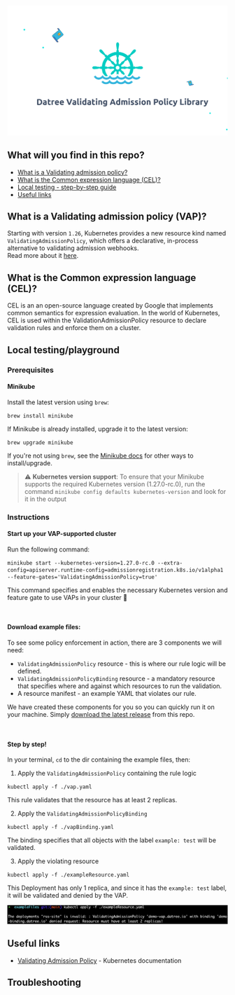 ![vap-logo](resources/images/vap-logo2.png)

## What will you find in this repo?
* [What is a Validating admission policy?](#what-is-a-validating-admission-policy-vap)
* [What is the Common expression language (CEL)?](#what-is-the-common-expression-language-cel)
* [Local testing - step-by-step guide](#local-testingplayground)
* [Useful links](#useful-links)

## What is a Validating admission policy (VAP)?
Starting with version `1.26`, Kubernetes provides a new resource kind named `ValidatingAdmissionPolicy`, which offers a declarative, in-process alternative to validating admission webhooks.  
Read more about it [here](https://kubernetes.io/docs/reference/access-authn-authz/validating-admission-policy/).

## What is the Common expression language (CEL)?
CEL is an an open-source language created by Google that implements common semantics for expression evaluation.
In the world of Kubernetes, CEL is used within the ValidationAdmissionPolicy resource to declare validation rules and enforce them on a cluster.

## Local testing/playground
### Prerequisites
#### Minikube
Install the latest version using `brew`:
```
brew install minikube
```
If Minikube is already installed, upgrade it to the latest version:
```
brew upgrade minikube
```
If you're not using `brew`, see the [Minikube docs](https://minikube.sigs.k8s.io/docs/start/) for other ways to install/upgrade.

> :warning: **Kubernetes version support**: To ensure that your Minikube supports the required Kubernetes version (1.27.0-rc.0), run the command `minikube config defaults kubernetes-version` and look for it in the output

### Instructions
#### Start up your VAP-supported cluster
Run the following command:
```
minikube start --kubernetes-version=1.27.0-rc.0 --extra-config=apiserver.runtime-config=admissionregistration.k8s.io/v1alpha1  --feature-gates='ValidatingAdmissionPolicy=true'
```
This command specifies and enables the necessary Kubernetes version and feature gate to use VAPs in your cluster 🥳

<br/>

#### Download example files:
To see some policy enforcement in action, there are 3 components we will need:
  * `ValidatingAdmissionPolicy` resource - this is where our rule logic will be defined.
  * `ValidatingAdmissionPolicyBinding` resource - a mandatory resource that specifies where and against which resources to run the validation. 
  * A resource manifest - an example YAML that violates our rule.

We have created these components for you so you can quickly run it on your machine. Simply [download the latest release](https://github.com/datreeio/validating-admission-policy/releases/latest/download/exampleFiles.zip) from this repo.

<br/>

#### Step by step!
In your terminal, `cd` to the dir containing the example files, then:
1. Apply the `ValidatingAdmissionPolicy` containing the rule logic
```
kubectl apply -f ./vap.yaml
```
This rule validates that the resource has at least 2 replicas.

2. Apply the `ValidatingAdmissionPolicyBinding`
```
kubectl apply -f ./vapBinding.yaml
```
The binding specifies that all objects with the label `example: test` will be validated.

3. Apply the violating resource
```
kubectl apply -f ./exampleResource.yaml
```
This Deployment has only 1 replica, and since it has the `example: test` label, it will be validated and denied by the VAP. 

![deny-msg](/resources/images/example-deny-msg.png)

## Useful links
* [Validating Admission Policy](https://kubernetes.io/docs/reference/access-authn-authz/validating-admission-policy/) - Kubernetes documentation

## Troubleshooting
